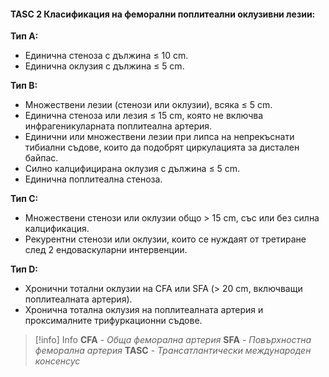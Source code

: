 #### TASC 2 Класификация на феморални поплитеални оклузивни лезии:

**Тип A:**
- Единична стеноза с дължина ≤ 10 cm.
- Единична оклузия с дължина ≤ 5 cm.

**Тип B:**
- Множествени лезии (стенози или оклузии), всяка ≤ 5 cm.
- Единична стеноза или лезия ≤ 15 cm, която не включва инфрагеникуларната поплитеална артерия.
- Единични или множествени лезии при липса на непрекъснати тибиални съдове, които да подобрят циркулацията за дистален байпас.
- Силно калцифицирана оклузия с дължина ≤ 5 cm.
- Единична поплитеална стеноза.

**Тип C:**
- Множествени стенози или оклузии общо > 15 cm, със или без силна калцификация.
- Рекурентни стенози или оклузии, които се нуждаят от третиране след 2 ендоваскуларни интервенции.

**Тип D:**
- Хронични тотални оклузии на CFA или SFA (> 20 cm, включващи поплитеалната артерия).
- Хронична тотална оклузия на поплитеалната артерия и проксималните трифуркационни съдове.

> [!info] Info 
> **CFA** - *Обща феморална артерия*
**SFA** - *Повърхностна феморална артерия*
**TASC** - *Трансатлантически международен консенсус*

